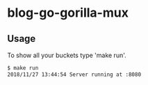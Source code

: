 # blog-go-gorilla-mux

## Usage
To show all your buckets type 'make run'. 

```bash
$ make run
2018/11/27 13:44:54 Server running at :8080
```

